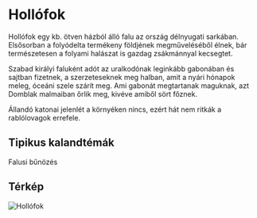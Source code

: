# Hollófok

Hollófok egy kb. ötven házból álló falu az ország délnyugati sarkában. Elsősorban a folyódelta termékeny földjének megműveléséből élnek, bár természetesen a folyami halászat is gazdag zsákmánnyal kecsegtet.

Szabad királyi faluként adót az uralkodónak leginkább gabonában és sajtban fizetnek, a szerzeteseknek meg halban, amit a nyári hónapok meleg, óceáni szele szárít meg. Ami gabonát megtartanak maguknak, azt Domblak malmaiban őrlik meg, kivéve amiből sört főznek.

Állandó katonai jelenlét a környéken nincs, ezért hát nem ritkák a rablólovagok errefele.

## Tipikus kalandtémák

Falusi bűnözés

## Térkép

![Hollófok](/assets/lore/maps/ravenbluff_hu.png)
